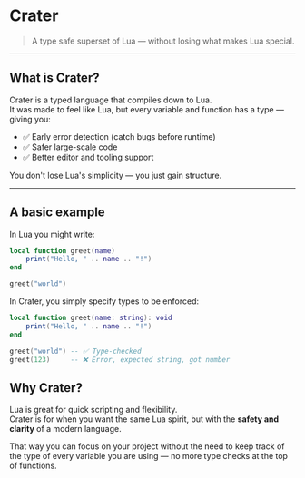 # Crater

> A type safe superset of Lua — without losing what makes Lua special.

---

## What is Crater?

Crater is a typed language that compiles down to Lua.  
It was made to feel like Lua, but every variable and function has a type — giving you:

- ✅ Early error detection (catch bugs before runtime)
- ✅ Safer large-scale code
- ✅ Better editor and tooling support

You don't lose Lua's simplicity — you just gain structure.

---

## A basic example

In Lua you might write:

```lua
local function greet(name)
    print("Hello, " .. name .. "!")
end

greet("world")
```

In Crater, you simply specify types to be enforced:

```lua
local function greet(name: string): void
    print("Hello, " .. name .. "!")
end

greet("world") -- ✅ Type-checked
greet(123)     -- ❌ Error, expected string, got number
```

## Why Crater?

Lua is great for quick scripting and flexibility.  
Crater is for when you want the same Lua spirit, but with the **safety and clarity** of a modern language.

That way you can focus on your project without the need to keep track of the type of every variable you are using — no more type checks at the top of functions.
